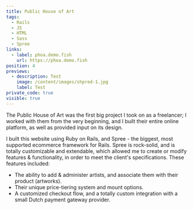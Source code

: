 ```yaml
---
title: Public House of Art
tags:
  - Rails
  - JS
  - HTML
  - Sass
  - Spree
links:
  - label: phoa.demo.fish
    url: https://phoa.demo.fish
position: 4
previews:
  - description: Test
    image: /content/images/shpred-1.jpg
    label: Test
private_code: true
visible: true
---
```

The Public House of Art was the first big project I took on as a freelancer; I worked with them from the very beginning, and I built their entire online platform, as well as provided input on its design. 

I built this website using Ruby on Rails, and Spree - the biggest, most supported ecommerce framework for Rails. Spree is rock-solid, and is totally customizable and extendable, which allowed me to create or modify features & functionality, in order to meet the client's specifications. These features included:
 
- The ability to add & administer artists, and associate them with their product (artworks).
- Their unique price-tiering system and mount options.
- A customized checkout flow, and a totally custom integration with a small Dutch payment gateway provider.